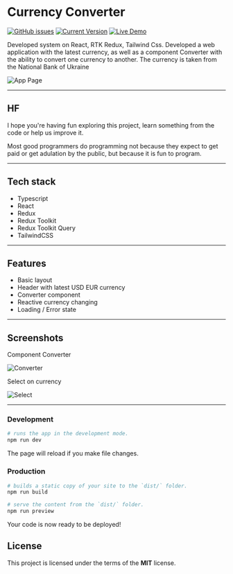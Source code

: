 Currency Converter
============
[![GitHub issues](https://img.shields.io/github/issues/jsadept/currency-converter)](https://github.com/jsadept/currency-converter/issues/)
[![Current Version](https://img.shields.io/badge/version-1.0.0-green.svg)](https://github.com/jsadept/currency-converter)
[![Live Demo](https://img.shields.io/badge/demo-online-green.svg)](https://currency-converter-aa.netlify.app/)

Developed system on React, RTK Redux, Tailwind Css. Developed a web application with the latest currency, as well as a
component Converter with the ability to convert one currency to another. The currency is taken from the National Bank of
Ukraine

![App Page](https://i.imgur.com/xhuec2Y.png)

---

## HF

I hope you're having fun exploring this project, learn something from the code or help us improve it.

Most good programmers do programming not because they expect to get paid or get adulation by the public, but because it
is fun to program.


---

## Tech stack

- Typescript
- React
- Redux
- Redux Toolkit
- Redux Toolkit Query
- TailwindCSS

---

## Features

- Basic layout
- Header with latest USD EUR currency
- Converter component
- Reactive currency changing
- Loading / Error state

---

## Screenshots

Component Converter

![Converter](https://i.imgur.com/vaxgd2v.png)

Select on currency

![Select](https://i.imgur.com/pEusrHT.png)


---

### Development

```bash
# runs the app in the development mode.
npm run dev
```

The page will reload if you make file changes.

### Production

```bash
# builds a static copy of your site to the `dist/` folder.
npm run build
```

```bash
# serve the content from the `dist/` folder.
npm run preview
```

Your code is now ready to be deployed!

## License

This project is licensed under the terms of the **MIT** license.
